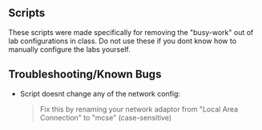 Scripts
---
These scripts were made specifically for removing the "busy-work" out of lab configurations in class. Do not use these if you dont know how to manually configure the labs yourself.


Troubleshooting/Known Bugs
---
* Script doesnt change any of the network config:
    > Fix this by renaming your network adaptor from "Local Area Connection" to "mcse" (case-sensitive)
